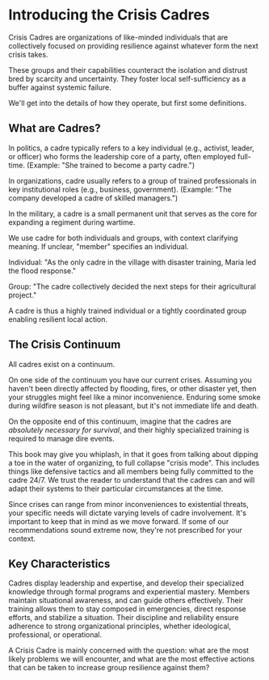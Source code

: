 # Introducing the Crisis Cadres

Crisis Cadres are organizations of like-minded individuals that are collectively focused on providing resilience against whatever form the next crisis takes.

These groups and their capabilities counteract the isolation and distrust bred by scarcity and uncertainty. They foster local self-sufficiency as a buffer against systemic failure.

We'll get into the details of how they operate, but first some definitions.

## What are Cadres?

In politics, a cadre typically refers to a key individual (e.g., activist, leader, or officer) who forms the leadership core of a party, often employed full-time. (Example: "She trained to become a party cadre.")

In organizations, cadre usually refers to a group of trained professionals in key institutional roles (e.g., business, government). (Example: "The company developed a cadre of skilled managers.")

In the military, a cadre is a small permanent unit that serves as the core for expanding a regiment during wartime.

We use cadre for both individuals and groups, with context clarifying meaning. If unclear, "member" specifies an individual.

Individual: "As the only cadre in the village with disaster training, Maria led the flood response."

Group: "The cadre collectively decided the next steps for their agricultural project."

A cadre is thus a highly trained individual or a tightly coordinated group enabling resilient local action.

## The Crisis Continuum

All cadres exist on a continuum.

On one side of the continuum you have our current crises. Assuming you haven't been directly affected by flooding, fires, or other disaster yet, then your struggles might feel like a minor inconvenience. Enduring some smoke during wildfire season is not pleasant, but it's not immediate life and death.

On the opposite end of this continuum, imagine that the cadres are _absolutely necessary for survival_, and their highly specialized training is required to manage dire events.

This book may give you whiplash, in that it goes from talking about dipping a toe in the water of organizing, to full collapse "crisis mode". This includes things like defensive tactics and all members being fully committed to the cadre 24/7. We trust the reader to understand that the cadres can and will adapt their systems to their particular circumstances at the time.

Since crises can range from minor inconveniences to existential threats, your specific needs will dictate varying levels of cadre involvement. It's important to keep that in mind as we move forward. If some of our recommendations sound extreme now, they're not prescribed for your context.

## Key Characteristics

Cadres display leadership and expertise, and develop their specialized knowledge through formal programs and experiential mastery. Members maintain situational awareness, and can guide others effectively. Their training allows them to stay composed in emergencies, direct response efforts, and stabilize a situation. Their discipline and reliability ensure adherence to strong organizational principles, whether ideological, professional, or operational.

A Crisis Cadre is mainly concerned with the question: what are the most likely problems we will encounter, and what are the most effective actions that can be taken to increase group resilience against them?
